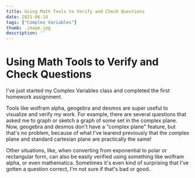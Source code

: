 ```yaml
---
title: Using Math Tools to Verify and Check Questions
date: 2021-06-14
tags: ["Complex Variables"]
thumb: .image.jpg
description: ''
---
```


# Using Math Tools to Verify and Check Questions

I've just started my Complex Variables class and completed the first homework assignment.

Tools like wolfram alpha, geogebra and desmos are super useful to visualize and verify my work. For example, there are several questions that asked me to graph or sketch a graph of some set in the complex plane. Now, geogebra and desmos don't have a "complex plane" feature, but that's no problem, because of what I've learend previously that the complex plane and standard cartesian plane are practically the same!

Other situations, like, when converting from exponential to polar or rectangular form, can also be easily verified using something like wolfram alpha, or even mathematica. Sometimes it's even kind of surprising that I've gotten a question correct, I'm not sure if that's bad or good.